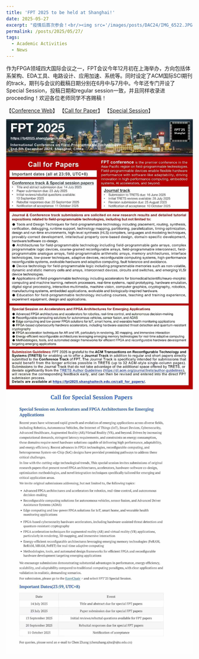 ```yaml
---
title: 'FPT 2025 to be held at Shanghai!'
date: 2025-05-27
excerpt: "疫情后首次参会！<br/><img src='/images/posts/DAC24/IMG_6522.JPG'>"
permalink: /posts/2025/05/27/
tags:
  - Academic Activities
  - News
---
```


作为FPGA领域四大国际会议之一，FPT会议今年12月初在上海举办，方向包括体系架构、EDA工具、电路设计、应用加速、系统等。同时设定了ACM国际SCI期刊的track，期刊与会议的截稿日期分别在6月中与7月中。今年还专门开设了Special Session，投稿日期和regular session一致，并且同样收录进proceeding！欢迎各位老师同学不吝赐稿！

【[Conference Web](https://fpt2025.shanghaitech.edu.cn/)】
【[Call for Paper](https://fpt2025.shanghaitech.edu.cn/call_for_papers/)】
【[Special Session](https://fpt2025.shanghaitech.edu.cn/special_session/)】


![Fast View](/images/posts/FPT2025/1.jpg)
![Fast View](/images/posts/FPT2025/2.jpg)


